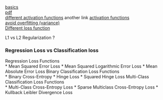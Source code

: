 [basics](https://www.analyticsvidhya.com/blog/2020/04/comprehensive-popular-deep-learning-interview-questions-answers/)   
[pdf](https://github.com/siam1251/cmds/blob/master/ML%20Interview%20Cheat%20sheet.pdf)     
[different activation functions](https://towardsdatascience.com/activation-functions-neural-networks-1cbd9f8d91d6)
another link [activation functions](https://towardsdatascience.com/activation-functions-in-deep-neural-networks-aae2a598f211)       
[avoid overfitting (variance)](https://machinelearningmastery.com/introduction-to-regularization-to-reduce-overfitting-and-improve-generalization-error/)  
[Different loss function](https://medium.com/@zeeshanmulla/cost-activation-loss-function-neural-network-deep-learning-what-are-these-91167825a4de)      


L1 vs L2 Regularization ?

### Regression Loss vs Classification loss

Regression Loss Functions         
    * Mean Squared Error Loss
    * Mean Squared Logarithmic Error Loss
    * Mean Absolute Error Loss
Binary Classification Loss Functions         
    * Binary Cross-Entropy
    * Hinge Loss
    * Squared Hinge Loss
Multi-Class Classification Loss Functions         
    * Multi-Class Cross-Entropy Loss
    * Sparse Multiclass Cross-Entropy Loss
    * Kullback Leibler Divergence Loss
